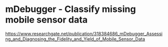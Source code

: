 # mDebugger - Classify missing mobile sensor data

https://www.researchgate.net/publication/318384686_mDebugger_Assessing_and_Diagnosing_the_Fidelity_and_Yield_of_Mobile_Sensor_Data